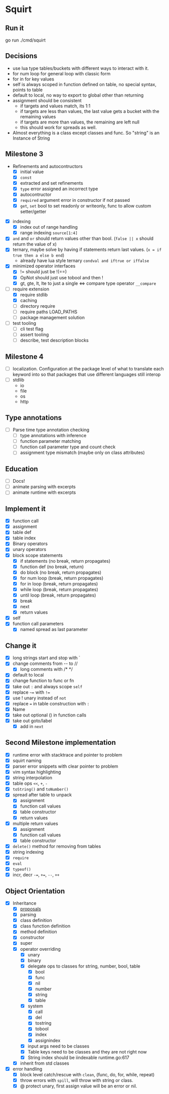 Squirt
======

## Run it
go run ./cmd/squirt

## Decisions
- use lua type tables/buckets with different ways to interact with it.
- for num loop for general loop with classic form
- for in for key values
- self is always scoped in function defined on table, no special syntax, points to table
- default to local, no way to export to global other than returning
- assignment should be consistent
  - if targets and values match, its 1:1
  - if targets are less than values, the last value gets a bucket with the remaining values
  - if targets are more than values, the remaining are left null
  - this should work for spreads as well.
- Almost everything is a class except classes and func. So "string" is an Instance of String

## Milestone 3
- Refinements and autocontructors
  - [x] initial value
  - [x] `const`
  - [x] extracted and set refinements
  - [x] `type` error assigned an incorrect type
  - [x]  autocontructor
  - [x] `required` argument error in constructor if not passed
  - [x] `get`, `set` bool to set readonly or writeonly, func to allow custom setter/getter
- [x] indexing
  - [x] index out of range handling
  - [x] range indexing `source[1:4]`
- [x] `and` and `or` should return values other than bool. (`false || x` should return the value of x)
- [x] ternary, maybe solve by having if statements return last values. (`x = if true then a else b end`)
  - already have lua style ternary `condval and iftrue or iffalse`
- [x] minimized operator interfaces
  - [x] != should just be !(==)
  - [x] OpNot should just use tobool and then !
  - [x] gt, gte, lt, lte to just a single <=> compare type operator `__compare`
- [ ] require extension
  - [x] require stdlib
  - [x] caching
  - [ ] directory require
  - [ ] require paths LOAD_PATHS
  - [ ] package management solution
- [ ] test tooling
  - [ ] cli test flag
  - [ ] assert tooling
  - [ ] describe, test description blocks

## Milestone 4
- [ ] localization. Configuration at the package level of what to translate each keyword into so that packages that use different languages still interop
- [ ] stdlib
  - io
  - file
  - os
  - http

## Type annotations
- [ ] Parse time type annotation checking
  - [ ] type annotations with inference
  - [ ] function parameter matching
  - [ ] function call parameter type and count check
  - [ ] assignment type mismatch (maybe only on class attributes)

## Education
- [ ] Docs!
- [ ] animate parsing with excerpts
- [ ] animate runtime with excerpts

## Implement it
- [x] function call
- [x] assignment
- [x] table def
- [x] table index
- [x] Binary operators
- [x] unary operators
- [x] block scope statements
  - [x] if statements (no break, return propagates)
  - [x] function def (no break, return)
  - [x] do block (no break, return propagates)
  - [x] for num loop (break, return propagates)
  - [x] for in loop (break, return propagates)
  - [x] while loop (break, return propagates)
  - [x] until loop (break, return propagates)
  - [x] break
  - [x] next
  - [x] return values
- [x] self
- [x] function call parameters
  - [x] named spread as last parameter

## Change it
- [x] long strings start and stop with \`
- [x] change comments from -- to //
  - [x] long comments with /* */
- [x] default to local
- [x] change function to func or fn
- [x] take out `:` and always scope `self`
- [x] replace `~=` with `!=`
- [x] use ! unary instead of `not`
- [x] replace `=` in table construction with `:`
- [x] Name
- [x] take out optional () in function calls
- [x] take out goto/label
  - [x] add in `next`

## Second Milestone implementation
- [x] runtime error with stacktrace and pointer to problem
- [x] squirt naming
- [x] parser error snippets with clear pointer to problem
- [x] vim syntax highlighting
- [x] string interpolation
- [x] table ops `<<`, `+`, `-`
- [x] `toString()` and `toNumber()`
- [x] spread after table to unpack
  - [x] assignment
  - [x] function call values
  - [x] table constructor
  - [x] return values
- [x] multiple return values
  - [x] assignment
  - [x] function call values
  - [x] table constructor
- [x] `delete()` method for removing from tables
- [x] string indexing
- [x] `require`
- [x] `eval`
- [x] `typeof()`
- [x] incr, decr `-=`, `+=`, `--`, `++`

## Object Orientation
- [x] Inheritance
  - [x] [proposals](inheritance_proposals.md)
  - [x] parsing
  - [x] class definition
  - [x] class function definition
  - [x] method definition
  - [x] constructor
  - [x] super
  - [x] operator overriding
    - [x] unary
    - [x] binary
    - [x] delegate ops to classes for string, number, bool, table
      - [x] bool
      - [x] func
      - [x] nil
      - [x] number
      - [x] string
      - [x] table
    - [x] system
      - [x] call
      - [x] del
      - [x] tostring
      - [x] tobool
      - [x] index
      - [x] assignindex
    - [x] input args need to be classes
    - [x] Table keys need to be classes and they are not right now
    - [x] String index should be iindexable runtime.go:617
  - [x] inherit from std classes
- [x] error handling
  - [x] block level catch/rescue with `clean`, (func, do, for, while, repeat)
  - [x] throw errors with `spill`, will throw with string or class.
  - [x] @ protect unary, first assign value will be an error or nil.
